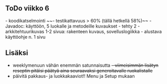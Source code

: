 <h2>ToDo viikko 6</h2>
- koodikatselmointi
~~- testikattavuus > 60% (tällä hetkellä 58%)~~
- Javadoc: käyttöön, 5 luokalle ja metodeille kuvaukset - tehty 2
- arkkitehtuurikuvas 1-2 sivua: rakenteen kuvaus, sovelluslogiikka
- alustava käyttöohje n. 1 sivu

<h2>Lisäksi</h2>

- weeklymenuun vähän enemmän satunnaisutta
~~- viimeisimmän lisätyn reseptin pitäisi päätyä aina seuraavaksi generoitavalle ruokalistalle~~
- päivitä pakkaus- ja luokkakaaviot!! Menu ja Setup mukaan

